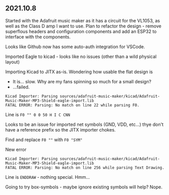 ## 2021.10.8
Started with the Adafruit music maker as it has a circuit for the VL1053, as well as the Class D amp I want to use. Plan to refactor the design - remove superflous headers and configuration components and add an ESP32 to interface with the components.

Looks like Github now has some auto-auth integration for VSCode.

Imported Eagle to kicad - looks like no issues (other than a wild physical layout)

Importing Kicad to JITX as-is. Wondering how usable the flat design is
- It is... slow. Why are my fans spinning so much for a small design?
- ...failed. 

```
Kicad Importer: Parsing sources/adafruit-music-maker/kicad/Adafruit-Music-Maker-MP3-Shield-eagle-import.lib
FATAL ERROR: Parsing: No match on line 22 while parsing F0.
```

Line is `F0 "" 0 0 50 H I C CNN`

Looks to be an issue for imported net symbols (GND, VDD, etc...) thye don't have a reference prefix so the JITX importer chokes.

Find and replace `F0 ""` with `F0 "SYM"`

New error
```
Kicad Importer: Parsing sources/adafruit-music-maker/kicad/Adafruit-Music-Maker-MP3-Shield-eagle-import.lib
FATAL ERROR: Parsing: No match on line 256 while parsing Text Drawing.
```

Line is `ENDDRAW` - nothing special. Hmm...

Going to try box-symbols - maybe ignore existing symbols will help? Nope.
